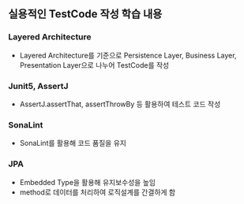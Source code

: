 ## 실용적인 TestCode 작성 학습 내용

### Layered Architecture
- Layered Architecture를 기준으로 Persistence Layer, Business Layer, Presentation Layer으로 나누어 TestCode를 작성

### Junit5, AssertJ
- AssertJ.assertThat, assertThrowBy 등 활용하여 테스트 코드 작성

### SonaLint
- SonaLint를 활용해 코드 품질을 유지

### JPA
- Embedded Type을 활용해 유지보수성을 높임
- method로 데이터를 처리하여 로직설계를 간결하게 함
